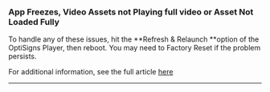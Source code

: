 ### App Freezes, Video Assets not Playing full video or Asset Not Loaded Fully

To handle any of these issues, hit the **Refresh & Relaunch **option of the OptiSigns Player, then reboot. You may need to Factory Reset if the problem persists.

For additional information, see the full article [here](https://support.optisigns.com/hc/en-us/articles/40736654972563)

---
